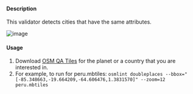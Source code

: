 #### Description

This validator detects cities that have the same attributes.

![image](https://cloud.githubusercontent.com/assets/10425629/21997330/c061b13e-dbfc-11e6-9b72-ee94251effce.png)


#### Usage

1. Download [OSM QA Tiles](https://osmlab.github.io/osm-qa-tiles/) for the planet or a country that you are interested in. 
2. For example, to run for peru.mbtiles: `osmlint doubleplaces --bbox="[-85.348663,-19.664209,-64.606476,1.3831570]" --zoom=12 peru.mbtiles`
